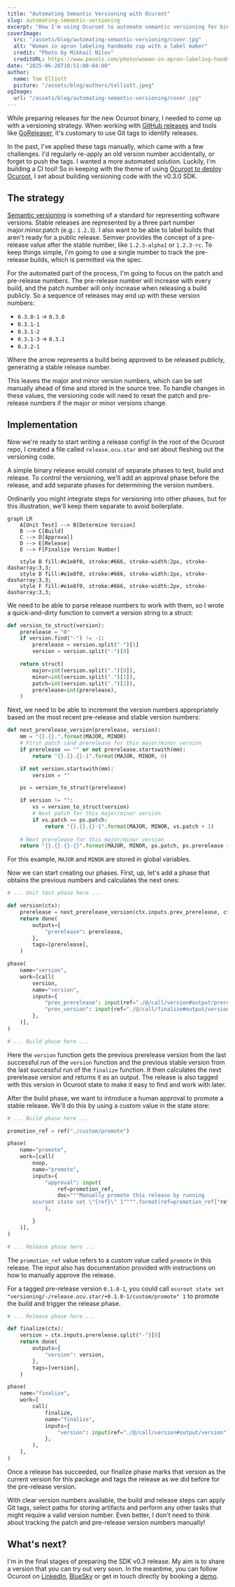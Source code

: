 ```yaml
---
title: "Automating Semantic Versioning with Ocuroot"
slug: automating-semantic-versioning
excerpt: "How I'm using Ocuroot to automate semantic versioning for binaries, implementing a pre-release workflow to avoid runaway version numbers."
coverImage:
  src: "/assets/blog/automating-semantic-versioning/cover.jpg"
  alt: "Woman in apron labeling handmade cup with a label maker"
  credit: "Photo by Mikhail Nilov"
  creditURL: https://www.pexels.com/photo/woman-in-apron-labeling-handmade-cup-9304484/"
date: "2025-06-26T10:51:00-04:00"
author:
  name: Tom Elliott
  picture: "/assets/blog/authors/telliott.jpeg"
ogImage:
  url: "/assets/blog/automating-semantic-versioning/cover.jpg"
---
```


While preparing releases for the new Ocuroot binary, I needed to come up with a versioning strategy. When working
with [GitHub releases](https://docs.github.com/en/repositories/releasing-projects-on-github/about-releases) and 
tools like [GoReleaser](https://goreleaser.com/), it's customary to use Git tags to identify releases.

In the past, I've applied these tags manually, which came with a few challenges. I'd regularly re-apply an old
version number accidentally, or forget to push the tags. I wanted a more automated solution. Luckily, I'm building
a CI tool! So in keeping with the theme of using [Ocuroot to deploy Ocuroot](https://www.ocuroot.com/blog/01-deploying-ocuroot-with-ocuroot), I set about building versioning code with the v0.3.0 SDK.

## The strategy

[Semantic versioning](https://semver.org/) is something of a standard for representing software versions. Stable
releases are represented by a three part number major.minor.patch (e.g.: `1.2.3`). I also want to be able to label
builds that aren't ready for a public release. Semver provides the concept of a pre-release value after the stable
number, like `1.2.3-alpha1` or `1.2.3-rc`. To keep things simple, I'm going to use a single number to track the
pre-release builds, which is permitted via the spec.

For the automated part of the process, I'm going to focus on the patch and pre-release numbers. The pre-release number
will increase with every build, and the patch number will only increase when releasing a build publicly. So a sequence
of releases may end up with these version numbers:

* `0.3.0-1` -> `0.3.0`
* `0.3.1-1`
* `0.3.1-2`
* `0.3.1-3` -> `0.3.1`
* `0.3.2-1`

Where the arrow represents a build being approved to be released publicly, generating a stable release number.

This leaves the major and minor version numbers, which can be set manually ahead of time and stored in the source tree.
To handle changes in these values, the versioning code will need to reset the patch and pre-release numbers if the major
or minor versions change.

## Implementation

Now we're ready to start writing a release config! In the root of the Ocuroot repo, I created a file called `release.ocu.star` and set about fleshing out the versioning code.

A simple binary release would consist of separate phases to test, build and release. To control the versioning, we'll
add an approval phase before the release, and add separate phases for determining the version numbers.

Ordinarily you might integrate steps for versioning into other phases, but for this illustration, we'll keep them separate to avoid boilerplate.

```mermaid
graph LR
    A[Unit Test] --> B[Determine Version]
    B --> C[Build]
    C --> D[Approval]
    D --> E[Release]
    E --> F[Finalize Version Number]

    style B fill:#e1e8f0, stroke:#666, stroke-width:2px, stroke-dasharray:3,3;
    style D fill:#e1e8f0, stroke:#666, stroke-width:2px, stroke-dasharray:3,3;
    style F fill:#e1e8f0, stroke:#666, stroke-width:2px, stroke-dasharray:3,3;
```

We need to be able to parse release numbers to work with them, so I wrote a quick-and-dirty function to convert a version
string to a struct:

```python
def version_to_struct(version):
    prerelease = "0"
    if version.find("-") != -1:
        prerelease = version.split("-")[1]
        version = version.split("-")[0]

    return struct(
        major=int(version.split(".")[0]),
        minor=int(version.split(".")[1]),
        patch=int(version.split(".")[2]),
        prerelease=int(prerelease),
    )
```

Next, we need to be able to increment the version numbers appropriately based on the most recent pre-release and stable
version numbers:

```python
def next_prerelease_version(prerelease, version):
    mm = "{}.{}.".format(MAJOR, MINOR)
    # First patch sand prerelease for this major/minor version
    if prerelease == "" or not prerelease.startswith(mm):
        return "{}.{}.{}-1".format(MAJOR, MINOR, 0)

    if not version.startswith(mm):
        version = ""

    ps = version_to_struct(prerelease)

    if version != "":
        vs = version_to_struct(version)
        # Next patch for this major/minor version
        if vs.patch == ps.patch:
            return "{}.{}.{}-1".format(MAJOR, MINOR, vs.patch + 1)
    
    # Next prerelease for this major/minor version
    return "{}.{}.{}-{}".format(MAJOR, MINOR, ps.patch, ps.prerelease + 1)
```

For this example, `MAJOR` and `MINOR` are stored in global variables.

Now we can start creating our phases. First, up, let's add a phase that obtains the previous numbers and calculates the
next ones:

```python
# ... Unit test phase here ...

def version(ctx):
    prerelease = next_prerelease_version(ctx.inputs.prev_prerelease, ctx.inputs.prev_version)
    return done(
        outputs={
            "prerelease": prerelease,
        },
        tags=[prerelease],
    )

phase(
    name="version",
    work=[call(
        version, 
        name="version", 
        inputs={
            "prev_prerelease": input(ref="./@/call/version#output/prerelease", default=""),
            "prev_version": input(ref="./@/call/finalize#output/version", default=""),
        },
    )],
)

# ... Build phase here ...
```

Here the `version` function gets the previous prerelease version from the last successful run of the `version` function
and the previous stable version from the last successful run of the `finalize` function. It then calculates the next
prerelease version and returns it as an output. The release is also tagged with this version in Ocuroot state to make
it easy to find and work with later.

After the build phase, we want to introduce a human approval to promote a stable release. We'll do this by using a custom value
in the state store:

```python
# ... Build phase here ...

promotion_ref = ref("./custom/promote")

phase(
    name="promote",
    work=[call(
        noop, 
        name="promote", 
        inputs={
            "approval": input(
                ref=promotion_ref,
                doc="""Manually promote this release by running 
        ocuroot state set \"{ref}\" 1"""".format(ref=promotion_ref["ref"].replace("@", "+")),
            ),

        }    
    )],
)

# ... Release phase here ...
```

The `promotion_ref` value refers to a custom value called `promote` in this release. The input also has documentation
provided with instructions on how to manually approve the release.

For a tagged pre-release version `0.1.0-1`, you could call `ocuroot state set "versioning/-/release.ocu.star/+0.1.0-1/custom/promote" 1` to promote the build and trigger the release phase.

```python
# ... Release phase here ...

def finalize(ctx):
    version = ctx.inputs.prerelease.split("-")[0]
    return done(
        outputs={
            "version": version,
        },
        tags=[version],
    )

phase(
    name="finalize",
    work=[
        call(
            finalize,
            name="finalize",
            inputs={
                "version": input(ref="./@/call/version#output/version"),
            },
        ),
    ],
)
```

Once a release has succeeded, our finalize phase marks that version as the current version for this package and tags the release as we did before for the
pre-release version.

With clear version numbers available, the build and release steps can apply Git tags, select paths for storing artifacts and perform any other tasks that
might require a valid version number. Even better, I don't need to think about tracking the patch and pre-release version numbers manually!

## What's next?

I'm in the final stages of preparing the SDK v0.3 release. My aim is to share a version that you can try out very soon. In the meantime, you can follow
Ocuroot on [LinkedIn](https://www.linkedin.com/company/ocuroot), [BlueSky](https://bsky.app/profile/ocuroot.com) or get in touch directly by booking a [demo](/demo).